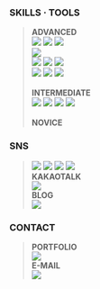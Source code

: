 ### **SKILLS · TOOLS**
> **ADVANCED**<br>
> <img src="https://img.shields.io/badge/html5-E34F26?style=flat-square&logo=HTML5&logoColor=white"/> <img src="https://img.shields.io/badge/CSS3-1572B6?style=flat-square&logo=CSS3&logoColor=white"/> <img src="https://img.shields.io/badge/jQuery-0769AD?style=flat-square&logo=jQuery&logoColor=white"/>　
> <br><img src="https://img.shields.io/badge/JavaScript-F7DF1E?style=flat-square&logo=JavaScript&logoColor=black"/>
> <br><img src="https://img.shields.io/badge/AdobeXD-FF61F6?style=flat-square&logo=AdobeXD&logoColor=white"/> <img src="https://img.shields.io/badge/AdobeIllustrator-FF9A00?style=flat-square&logo=AdobeIllustrator&logoColor=white"/> <img src="https://img.shields.io/badge/AdobePhotoshop-31A8FF?style=flat-square&logo=AdobePhotoshop&logoColor=white"/>
> <br><img src="https://img.shields.io/badge/VisualStudioCode-007ACC?style=flat-square&logo=VisualStudioCode&logoColor=white"/> <img src="https://img.shields.io/badge/GitHub-181717?style=flat-square&logo=GitHub&logoColor=white"/> <img src="https://img.shields.io/badge/Git-F05032?style=flat-square&logo=Git&logoColor=white"/>
> <br><br>**INTERMEDIATE**<br> <img src="https://img.shields.io/badge/AdobeInDesign-FF3366?style=flat-square&logo=AdobeInDesign&logoColor=white"/> <img src="https://img.shields.io/badge/WordPress-21759B?style=flat-square&logo=WordPress&logoColor=white"/> <img src="https://img.shields.io/badge/Bootstrap-7952B3?style=flat-square&logo=Bootstrap&logoColor=white"/> <img src="https://img.shields.io/badge/Sass-CC6699?style=flat-square&logo=Sass&logoColor=white"/>
> <br><br>**NOVICE**<br>


### **SNS**
> <a href="http://twitter.com/soonitz1" target="_blank"><img src="https://img.shields.io/badge/@soonitz1-1DA1F2?style=flat-square&logo=Twitter&logoColor=white"/></a> <a href="http://www.facebook.com/soonitz" target="_blank"><img src="https://img.shields.io/badge/soonitz-1877F2?style=flat-square&logo=Facebook&logoColor=white"/></a> <a href="http://www.linkedin.com/in/soonitz/" target="_blank"><img src="https://img.shields.io/badge/soonitz-0A66C2?style=flat-square&logo=LinkedIn&logoColor=white"/></a> <a href="http://www.instagram.com/soonitz/" target="_blank"><img src="https://img.shields.io/badge/soonitz-E4405F?style=flat-square&logo=Instagram&logoColor=white"/></a>
> <br>**KAKAOTALK**<br>
> <a href="http://open.kakao.com/o/sSWDrYgd" target="_blank"><img src="https://img.shields.io/badge/SoonitzOpenChat-FFCD00?style=flat-square&logo=KakaoTalk&logoColor=black"/></a>
> <br>**BLOG**<br>
> <a href="http://velog.io/@soonitz777" target="_blank"><img src="https://img.shields.io/badge/Soonitz777-20c997?style=flat-square&logo=Vimeo&logoColor=white"/></a>

  
### **CONTACT**
> **PORTFOLIO**<br>
> <a href="http://soonitz.com" target="_blank"><img src="https://img.shields.io/badge/soonitz.com-EA4AAA?style=flat-square&logo=GitHubSponsors&logoColor=white"/></a><br>
> **E-MAIL**<br>
> <a href="mailto:soonitz777@gmail.com" target="_blank"><img src="https://img.shields.io/badge/soonitz777@gmail.com-EA4335?style=flat-square&logo=Gmail&logoColor=white"/></a><br>
